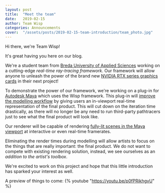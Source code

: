 ```yaml
---
layout: post
title:  "Meet the team"
date:   2019-02-15
author: Team Wisp
categories: Announcements
cover:  "/assets/posts/2019-02-15-team-introduction/team_photo.jpg"
---
```


Hi there, we're Team Wisp!

It's great having you here on our blog.

We're a student team from [Breda University of Applied Sciences](https://www.buas.nl/) working on a cutting-edge <i>real-time ray-tracing framework</i>. Our framework will allow anyone to unleash the power of the brand new [NVIDIA RTX series graphics cards](https://www.nvidia.com/en-us/geforce/20-series/) in their next project!

To demonstrate the power of our framework, we're working on a plug-in for [Autodesk Maya](https://www.autodesk.com/products/maya/overview) which uses the Wisp framework. This plug-in will <u>improve the modelling workflow</u> by giving users an in-viewport real-time representation of the final product. This will cut down on the iteration time drastically, as there will no longer be any need to run third-party pathtracers just to see what the final product will look like.

Our renderer will be capable of rendering <u>fully-lit scenes in the Maya viewport</u> at interactive or even real-time framerates.

Eliminating the render times during modelling will allow artists to focus on the things that are really important: the final product. We do not want to compete with existing rendering solution, instead, we see ourselves as an <i>addition to the artist's toolbox</i>.

We're excited to work on this project and hope that this little introduction has sparked your interest as well.

A preview of things to come:
{% youtube "https://youtu.be/p0fPRikhgvU" %}